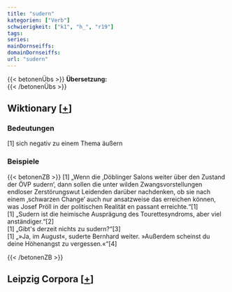 ```yaml
---
title: "sudern"
kategorien: ["Verb"]
schwierigkeit: ["k1", "h_", "r19"]
tags:
series:
mainDornseiffs:
domainDornseiffs:
url: "sudern"
---
```


{{< betonenÜbs >}}
**Übersetzung:**  
{{< /betonenÜbs >}}

## Wiktionary [[+](https://de.wiktionary.org/wiki/sudern)]

### Bedeutungen
[1] sich negativ zu einem Thema äußern  

### Beispiele
{{< betonenZB >}}
[1] „Wenn die ‚Döblinger Salons weiter über den Zustand der ÖVP sudern‘, dann sollen die unter wilden Zwangsvorstellungen endloser Zerstörungswut Leidenden darüber nachdenken, ob sie nach einem ‚schwarzen Change‘ auch nur ansatzweise das erreichen können, was Josef Pröll in der politischen Realität en passant erreichte.“[1]  
[1] „Sudern ist die heimische Ausprägung des Tourettesyndroms, aber viel anständiger.“[2]  
[1] „Gibt's derzeit nichts zu sudern?“[3]  
[1] „»Ja, im August«, suderte Bernhard weiter. »Außerdem scheinst du deine Höhenangst zu vergessen.«“[4]  

{{< /betonenZB >}}

## Leipzig Corpora [[+](https://corpora.uni-leipzig.de/en/res?word=sudern&corpusId=deu_newscrawl-public_2018)]

